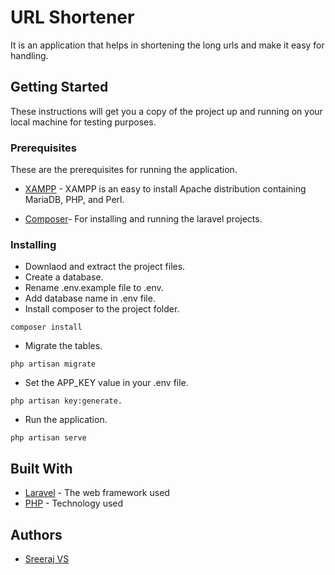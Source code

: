 # URL Shortener

It is an application that helps in shortening the long urls and make it easy for handling.

## Getting Started

These instructions will get you a copy of the project up and running on your local machine for testing purposes.

### Prerequisites

These are the prerequisites for running the application.

* [XAMPP](https://www.apachefriends.org/download.html) - XAMPP is an easy to install Apache distribution containing MariaDB, PHP, and Perl.

* [Composer](https://getcomposer.org/download)- For installing and running the laravel projects.


### Installing

* Downlaod and extract the project files.
* Create a database.
* Rename .env.example file to .env.
* Add database name in .env file.
* Install composer to the project folder.
```
composer install
```
* Migrate the tables.
```
php artisan migrate
```
*  Set the APP_KEY value in your .env file.
```
php artisan key:generate.
```
* Run the application.
```
php artisan serve
```

## Built With

* [Laravel](https://laravel.com/) - The web framework used
* [PHP](https://www.php.net) - Technology used

## Authors

* [Sreeraj VS](https://github.com/sreerajvs6)

